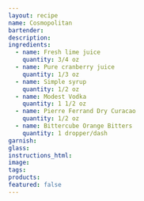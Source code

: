 ```yaml
---
layout: recipe
name: Cosmopolitan
bartender:
description:
ingredients:
  - name: Fresh lime juice
    quantity: 3/4 oz
  - name: Pure cranberry juice
    quantity: 1/3 oz
  - name: Simple syrup
    quantity: 1/2 oz
  - name: Modest Vodka
    quantity: 1 1/2 oz
  - name: Pierre Ferrand Dry Curacao
    quantity: 1/2 oz
  - name: Bittercube Orange Bitters
    quantity: 1 dropper/dash
garnish:
glass:
instructions_html:
image:
tags:
products:
featured: false
---
```



